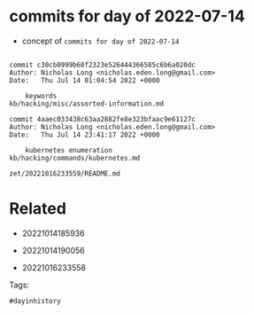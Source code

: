 # commits for day of 2022-07-14

- concept of `commits for day of 2022-07-14`

```

commit c30cb0999b68f2323e526444366585c6b6a020dc
Author: Nicholas Long <nicholas.eden.long@gmail.com>
Date:   Thu Jul 14 01:04:54 2022 +0000

    keywords
kb/hacking/misc/assorted-information.md

commit 4aaec033438c63aa2882fe8e323bfaac9e61127c
Author: Nicholas Long <nicholas.eden.long@gmail.com>
Date:   Thu Jul 14 23:41:17 2022 +0000

    kubernetes enumeration
kb/hacking/commands/kubernetes.md
```

` zet/20221016233559/README.md `

# Related

- 20221014185936

- 20221014190056

- 20221016233558

Tags:

    #dayinhistory
